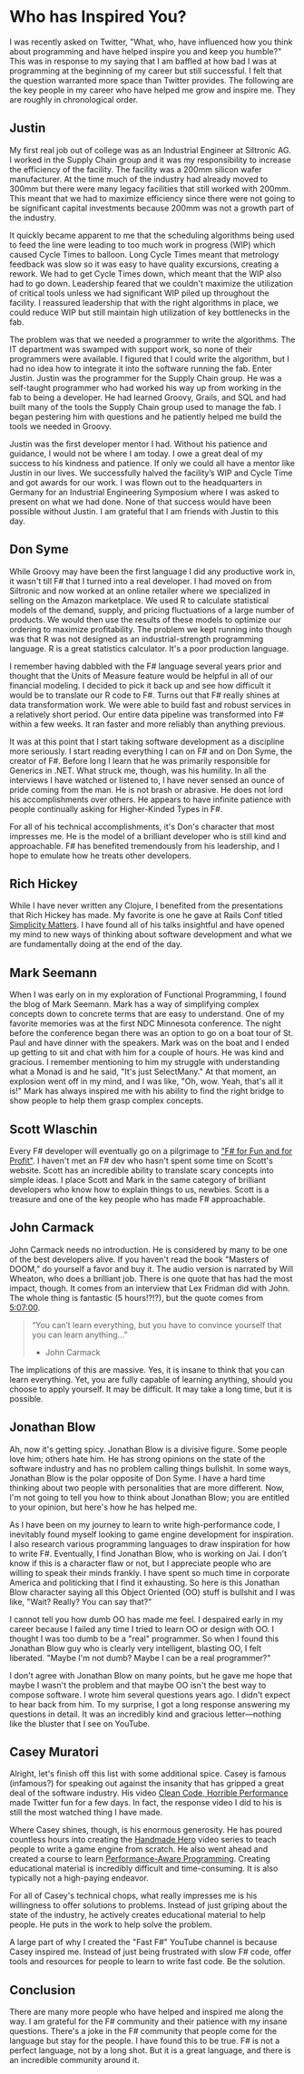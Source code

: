 # Who has Inspired You?


I was recently asked on Twitter, "What, who, have influenced how you think about programming and have helped inspire you and keep you humble?" This was in response to my saying that I am baffled at how bad I was at programming at the beginning of my career but still successful. I felt that the question warranted more space than Twitter provides. The following are the key people in my career who have helped me grow and inspire me. They are roughly in chronological order.

## Justin

My first real job out of college was as an Industrial Engineer at Siltronic AG. I worked in the Supply Chain group and it was my responsibility to increase the efficiency of the facility. The facility was a 200mm silicon wafer manufacturer. At the time much of the industry had already moved to 300mm but there were many legacy facilities that still worked with 200mm. This meant that we had to maximize efficiency since there were not going to be significant capital investments because 200mm was not a growth part of the industry.

It quickly became apparent to me that the scheduling algorithms being used to feed the line were leading to too much work in progress (WIP) which caused Cycle Times to balloon. Long Cycle Times meant that metrology feedback was slow so it was easy to have quality excursions, creating a rework. We had to get Cycle Times down, which meant that the WIP also had to go down. Leadership feared that we couldn't maximize the utilization of critical tools unless we had significant WIP piled up throughout the facility. I reassured leadership that with the right algorithms in place, we could reduce WIP but still maintain high utilization of key bottlenecks in the fab.

The problem was that we needed a programmer to write the algorithms. The IT department was swamped with support work, so none of their programmers were available. I figured that I could write the algorithm, but I had no idea how to integrate it into the software running the fab. Enter Justin. Justin was the programmer for the Supply Chain group. He was a self-taught programmer who had worked his way up from working in the fab to being a developer. He had learned Groovy, Grails, and SQL and had built many of the tools the Supply Chain group used to manage the fab. I began pestering him with questions and he patiently helped me build the tools we needed in Groovy.

Justin was the first developer mentor I had. Without his patience and guidance, I would not be where I am today. I owe a great deal of my success to his kindness and patience. If only we could all have a mentor like Justin in our lives. We successfully halved the facility’s WIP and Cycle Time and got awards for our work. I was flown out to the headquarters in Germany for an Industrial Engineering Symposium where I was asked to present on what we had done. None of that success would have been possible without Justin. I am grateful that I am friends with Justin to this day.

## Don Syme

While Groovy may have been the first language I did any productive work in, it wasn't till F# that I turned into a real developer. I had moved on from Siltronic and now worked at an online retailer where we specialized in selling on the Amazon marketplace. We used R to calculate statistical models of the demand, supply, and pricing fluctuations of a large number of products. We would then use the results of these models to optimize our ordering to maximize profitability. The problem we kept running into though was that R was not designed as an industrial-strength programming language. R is a great statistics calculator. It's a poor production language.

I remember having dabbled with the F# language several years prior and thought that the Units of Measure feature would be helpful in all of our financial modeling. I decided to pick it back up and see how difficult it would be to translate our R code to F#. Turns out that F# really shines at data transformation work. We were able to build fast and robust services in a relatively short period. Our entire data pipeline was transformed into F# within a few weeks. It ran faster and more reliably than anything previous.

It was at this point that I start taking software development as a discipline more seriously. I start reading everything I can on F# and on Don Syme, the creator of F#. Before long I learn that he was primarily responsible for Generics in .NET. What struck me, though, was his humility. In all the interviews I have watched or listened to, I have never sensed an ounce of pride coming from the man. He is not brash or abrasive. He does not lord his accomplishments over others. He appears to have infinite patience with people continually asking for Higher-Kinded Types in F#.

For all of his technical accomplishments, it's Don's character that most impresses me. He is the model of a brilliant developer who is still kind and approachable. F# has benefited tremendously from his leadership, and I hope to emulate how he treats other developers.

## Rich Hickey

While I have never written any Clojure, I benefited from the presentations that Rich Hickey has made. My favorite is one he gave at Rails Conf titled [Simplicity Matters](https://www.youtube.com/watch?v=rI8tNMsozo0). I have found all of his talks insightful and have opened my mind to new ways of thinking about software development and what we are fundamentally doing at the end of the day.

## Mark Seemann

When I was early on in my exploration of Functional Programming, I found the blog of Mark Seemann. Mark has a way of simplifying complex concepts down to concrete terms that are easy to understand. One of my favorite memories was at the first NDC Minnesota conference. The night before the conference began there was an option to go on a boat tour of St. Paul and have dinner with the speakers. Mark was on the boat and I ended up getting to sit and chat with him for a couple of hours. He was kind and gracious. I remember mentioning to him my struggle with understanding what a Monad is and he said, "It's just SelectMany." At that moment, an explosion went off in my mind, and I was like, "Oh, wow. Yeah, that's all it is!" Mark has always inspired me with his ability to find the right bridge to show people to help them grasp complex concepts.

## Scott  Wlaschin

Every F# developer will eventually go on a pilgrimage to ["F# for Fun and for Profit"](https://fsharpforfunandprofit.com/). I haven't met an F# dev who hasn't spent some time on Scott's website. Scott has an incredible ability to translate scary concepts into simple ideas. I place Scott and Mark in the same category of brilliant developers who know how to explain things to us, newbies. Scott is a treasure and one of the key people who has made F# approachable.

## John Carmack

John Carmack needs no introduction. He is considered by many to be one of the best developers alive. If you haven't read the book "Masters of DOOM,” do yourself a favor and buy it. The audio version is narrated by Will Wheaton, who does a brilliant job. There is one quote that has had the most impact, though. It comes from an interview that Lex Fridman did with John. The whole thing is fantastic (5 hours!?!?), but the quote comes from [5:07:00](https://youtu.be/I845O57ZSy4?t=18429).

> “You can’t learn everything, but you have to convince yourself that you can learn anything...”
> - John Carmack

The implications of this are massive. Yes, it is insane to think that you can learn everything. Yet, you are fully capable of learning anything, should you choose to apply yourself. It may be difficult. It may take a long time, but it is possible.

## Jonathan Blow

Ah, now it's getting spicy. Jonathan Blow is a divisive figure. Some people love him; others hate him. He has strong opinions on the state of the software industry and has no problem calling things bullshit. In some ways, Jonathan Blow is the polar opposite of Don Syme. I have a hard time thinking about two people with personalities that are more different. Now, I'm not going to tell you how to think about Jonathan Blow; you are entitled to your opinion, but here's how he has helped me.

As I have been on my journey to learn to write high-performance code, I inevitably found myself looking to game engine development for inspiration. I also research various programming languages to draw inspiration for how to write F#. Eventually, I find Jonathan Blow, who is working on Jai. I don't know if this is a character flaw or not, but I appreciate people who are willing to speak their minds frankly. I have spent so much time in corporate America and politicking that I find it exhausting. So here is this Jonathan Blow character saying all this Object Oriented (OO) stuff is bullshit and I was like, "Wait? Really? You can say that?"

I cannot tell you how dumb OO has made me feel. I despaired early in my career because I failed any time I tried to learn OO or design with OO. I thought I was too dumb to be a "real" programmer. So when I found this Jonathan Blow guy who is clearly very intelligent, blasting OO, I felt liberated. "Maybe I'm not dumb? Maybe I can be a real programmer?"

I don't agree with Jonathan Blow on many points, but he gave me hope that maybe I wasn't the problem and that maybe OO isn't the best way to compose software. I wrote him several questions years ago. I didn't expect to hear back from him. To my surprise, I got a long response answering my questions in detail. It was an incredibly kind and gracious letter—nothing like the bluster that I see on YouTube.

## Casey Muratori

Alright, let's finish off this list with some additional spice. Casey is famous (infamous?) for speaking out against the insanity that has gripped a great deal of the software industry. His video [Clean Code, Horrible Performance](https://www.youtube.com/watch?v=tD5NrevFtbU) made Twitter fun for a few days. In fact, the response video I did to his is still the most watched thing I have made.

Where Casey shines, though, is his enormous generosity. He has poured countless hours into creating the [Handmade Hero](https://handmadehero.org/) video series to teach people to write a game engine from scratch. He also went ahead and created a course to learn [Performance-Aware Programming](https://www.computerenhance.com/). Creating educational material is incredibly difficult and time-consuming. It is also typically not a high-paying endeavor.

For all of Casey's technical chops, what really impresses me is his willingness to offer solutions to problems. Instead of just griping about the state of the industry, he actively creates educational material to help people. He puts in the work to help solve the problem.

A large part of why I created the "Fast F#" YouTube channel is because Casey inspired me. Instead of just being frustrated with slow F# code, offer tools and resources for people to learn to write fast code. Be the solution.

## Conclusion

There are many more people who have helped and inspired me along the way. I am grateful for the F# community and their patience with my insane questions. There's a joke in the F# community that people come for the language but stay for the people. I have found this to be true. F# is not a perfect language, not by a long shot. But it is a great language, and there is an incredible community around it.

